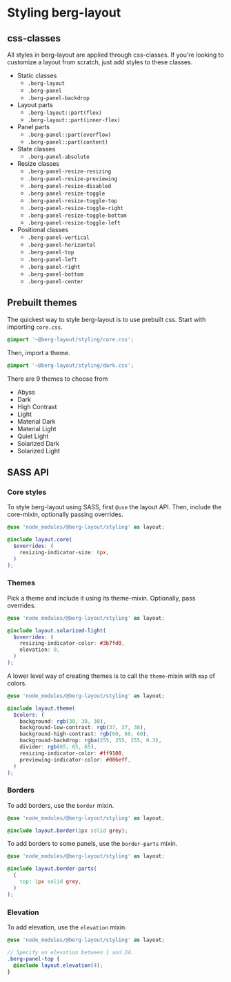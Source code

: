 # Styling berg-layout

## css-classes

All styles in berg-layout are applied through css-classes. If you're looking to customize a layout from scratch, just add styles to these classes.

- Static classes
  - `.berg-layout`
  - `.berg-panel`
  - `.berg-panel-backdrop`
- Layout parts
  - `.berg-layout::part(flex)`
  - `.berg-layout::part(inner-flex)`
- Panel parts
  - `.berg-panel::part(overflow)`
  - `.berg-panel::part(content)`
- State classes
  - `.berg-panel-absolute`
- Resize classes
  - `.berg-panel-resize-resizing`
  - `.berg-panel-resize-previewing`
  - `.berg-panel-resize-disabled`
  - `.berg-panel-resize-toggle`
  - `.berg-panel-resize-toggle-top`
  - `.berg-panel-resize-toggle-right`
  - `.berg-panel-resize-toggle-bottom`
  - `.berg-panel-resize-toggle-left`
- Positional classes
  - `.berg-panel-vertical`
  - `.berg-panel-horizontal`
  - `.berg-panel-top`
  - `.berg-panel-left`
  - `.berg-panel-right`
  - `.berg-panel-bottom`
  - `.berg-panel-center`

## Prebuilt themes

The quickest way to style berg-layout is to use prebuilt css. Start with importing `core.css`.

```css
@import '~@berg-layout/styling/core.css';
```

Then, import a theme.

```css
@import '~@berg-layout/styling/dark.css';
```

There are 9 themes to choose from

- Abyss
- Dark
- High Contrast
- Light
- Material Dark
- Material Light
- Quiet Light
- Solarized Dark
- Solarized Light

## SASS API

### Core styles

To style berg-layout using SASS, first `@use` the layout API. Then, include the core-mixin, optionally passing overrides.

```scss
@use 'node_modules/@berg-layout/styling' as layout;

@include layout.core(
  $overrides: (
    resizing-indicator-size: 6px,
  )
);
```

### Themes

Pick a theme and include it using its theme-mixin. Optionally, pass overrides.

```scss
@use 'node_modules/@berg-layout/styling' as layout;

@include layout.solarized-light(
  $overrides: (
    resizing-indicator-color: #3b7fd0,
    elevation: 0,
  )
);
```

A lower level way of creating themes is to call the `theme`-mixin with `map` of colors.

```scss
@use 'node_modules/@berg-layout/styling' as layout;

@include layout.theme(
  $colors: (
    background: rgb(30, 30, 30),
    background-low-contrast: rgb(37, 37, 38),
    background-high-contrast: rgb(60, 60, 60),
    background-backdrop: rgba(255, 255, 255, 0.3),
    divider: rgb(65, 65, 65),
    resizing-indicator-color: #ff9100,
    previewing-indicator-color: #006eff,
  )
);
```

### Borders

To add borders, use the `border` mixin.

```scss
@use 'node_modules/@berg-layout/styling' as layout;

@include layout.border(1px solid grey);
```

To add borders to some panels, use the `border-parts` mixin.

```scss
@use 'node_modules/@berg-layout/styling' as layout;

@include layout.border-parts(
  (
    top: 1px solid grey,
  )
);
```

### Elevation

To add elevation, use the `elevation` mixin.

```scss
@use 'node_modules/@berg-layout/styling' as layout;

// Specify an elevation between 1 and 24.
.berg-panel-top {
  @include layout.elevation(4);
}
```
